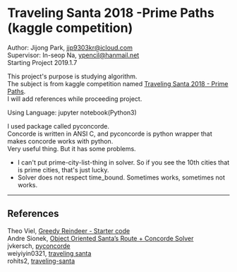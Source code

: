 Traveling Santa 2018 -Prime Paths (kaggle competition)
=========================================

Author: Jijong Park, jjp9303kr@icloud.com  
Supervisor: In-seop Na, ypencil@hanmail.net  
Starting Project 2019.1.7

This project's purpose is studying algorithm.  
The subject is from kaggle competition named [Traveling Santa 2018 - Prime Paths](https://www.kaggle.com/c/traveling-santa-2018-prime-paths).  
I will add references while proceeding project.

Using Language: jupyter notebook(Python3)

I used package called pyconcorde.  
Concorde is written in ANSI C, and pyconcorde is python wrapper that makes concorde works with python.  
Very useful thing. But it has some problems.  
- I can't put prime-city-list-thing in solver. So if you see the 10th cities that is prime cities, that's just lucky.  
- Solver does not respect time_bound. Sometimes works, sometimes not works. 

-----------------------------------------------------------------------------------------------------
References  
-------------
Theo Viel, [Greedy Reindeer - Starter code](https://www.kaggle.com/theoviel/greedy-reindeer-starter-code)  
Andre Sionek, [Object Oriented Santa’s Route + Concorde Solver](https://www.kaggle.com/andresionek/object-oriented-santa-s-route-concorde-solver)  
jvkersch, [pyconcorde](https://github.com/jvkersch/pyconcorde)  
weiyiyin0321, [traveling santa](https://github.com/weiyiyin0321/traveling_santa)  
rohits2, [traveling-santa](https://github.com/rohits2/traveling-santa)  
